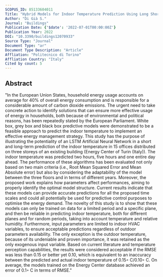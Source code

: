 ```yaml
---
SCOPUS_ID: 85133604011
Title: "Hybrid Models for Indoor Temperature Prediction Using Long Short Term Memory Networks—Case Study Energy Center"
Author: "Di Già S."
Journal: "Buildings"
Publication Date: {'$date': '2022-07-01T00:00:00Z'}
Publication Year: 2022
DOI: "10.3390/buildings12070933"
Source Type: "Journal"
Document Type: "ar"
Document Type Description: "Article"
Affliation: "Politecnico di Torino"
Affliation Country: "Italy"
Cited by count: 5
---
```


## Abstract
"In the European Union States, household energy usage accounts on average for 40% of overall energy consumption and is responsible for a considerable amount of carbon dioxide emissions. The urgent need to take concrete action to identify solutions that can ensure more effective usage of energy in households, both because of environmental and political reasons, has been repeatedly stated by the European Parliament. White box, grey box and black box predictive models were demonstrated to be a feasible approach to predict the indoor temperature to implement an effective energy management strategy. This study has the purpose of illustrating the potentiality of an LSTM Artificial Neural Network in a short and long-term prediction of the indoor temperature in 15 offices distributed on three storeys of an existing building (Energy Center of Turin (Italy)). The indoor temperature was predicted two hours, five hours and one entire day ahead. The performance of these algorithms has been evaluated not only based on two main criteria (i.e., Root Mean Squared Error and Mean Absolute error) but also by considering the adaptability of the model between the three floors and in terms of different years. Moreover, the proposed work explains how parameters affect performances, aiming to properly identify the optimal model structure. Current results indicate that these models can provide accurate predictions for all the proposed time scales and could all potentially be used for predictive control purposes to optimise the energy demand. The novelty of this study is to show that these models can only be trained on data for a limited period and a specific plane, and then be reliable in predicting indoor temperature, both for different planes and for random periods, taking into account temperature and relative humidity. Furthermore, input parameters are limited to indoor HVAC variables, to ensure acceptable predictions regardless of outdoor parameters availability. The only exception is the outdoor temperature, because of its undeniable and proven importance, it was retained as the only exogenous input variable. Based on current literature and temperature perception capabilities, the results were considered acceptable if the RMSE was less than 0.15 or better yet 0.10, which is equivalent to an inaccuracy between the predicted and actual indoor temperature of 0.15◦ C/0.10◦ C. On average, the models trained on the Energy Center database achieved an error of 0.1◦ C in terms of RMSE."
